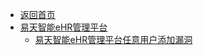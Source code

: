 - [返回首页](/)
- [易天智能eHR管理平台](易天智能eHR管理平台/)
  - [易天智能eHR管理平台任意用户添加漏洞](易天智能eHR管理平台/易天智能eHR管理平台任意用户添加漏洞.md)
